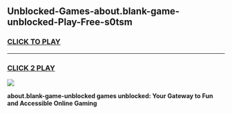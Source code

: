 
## Unblocked-Games-about.blank-game-unblocked-Play-Free-s0tsm
<h3>
<a href="https://premium76.site?title=about.blank-game-unblocked&ref=22A">CLICK TO PLAY</a></h3>
<hr>

<h3>
<a href="https://premium76.site?title=about.blank-game-unblocked&ref=22A">CLICK 2 PLAY</a>
  
</h3>

<a href="https://premium76.site?title=about.blank-game-unblocked&ref=22A"><img src="https://clearcache.store/games.png"></a>


**about.blank-game-unblocked games unblocked: Your Gateway to Fun and Accessible Online Gaming**
